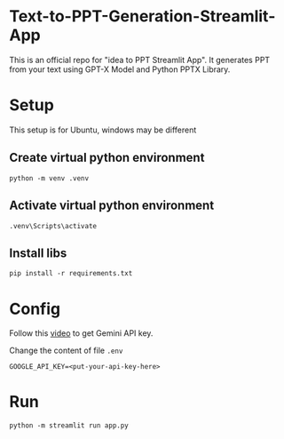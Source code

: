 # Text-to-PPT-Generation-Streamlit-App
This is an official repo for "idea to PPT Streamlit App". It generates PPT from your text using GPT-X Model and Python PPTX Library.

# Setup

This setup is for Ubuntu, windows may be different

## Create virtual python environment
```
python -m venv .venv
```

## Activate virtual python environment
```
.venv\Scripts\activate
```

## Install libs
```
pip install -r requirements.txt
```

# Config

Follow this [video](https://www.youtube.com/watch?v=6aj5a7qGcb4) to get Gemini API key.

Change the content of file `.env`
```
GOOGLE_API_KEY=<put-your-api-key-here>
```

# Run
```
python -m streamlit run app.py
```

